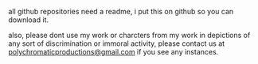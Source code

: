all github repositories need a readme, i put this on github so you can download it.

also, please dont use my work or charcters from my work in depictions of any sort of discrimination or immoral activity, please contact us at polychromaticproductions@gmail.com if you see any instances.
